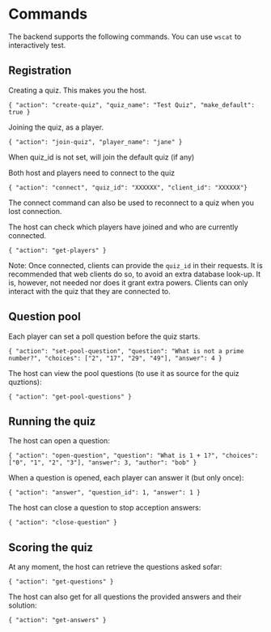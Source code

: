 # Commands

The backend supports the following commands.
You can use `wscat` to interactively test.

## Registration

Creating a quiz. This makes you the host.
```
{ "action": "create-quiz", "quiz_name": "Test Quiz", "make_default": true }
```

Joining the quiz, as a player.
```
{ "action": "join-quiz", "player_name": "jane" }
```
When quiz_id is not set, will join the default quiz (if any)

Both host and players need to connect to the quiz
```
{ "action": "connect", "quiz_id": "XXXXXX", "client_id": "XXXXXX"}
```
The connect command can also be used to reconnect to a quiz when you lost connection.

The host can check which players have joined and who are currently connected.
```
{ "action": "get-players" }
```

Note: Once connected, clients can provide the `quiz_id` in their requests.
It is recommended that web clients do so, to avoid an extra database look-up.
It is, however, not needed nor does it grant extra powers.
Clients can only interact with the quiz that they are connected to.

## Question pool

Each player can set a poll question before the quiz starts.
```
{ "action": "set-pool-question", "question": "What is not a prime number?", "choices": ["2", "17", "29", "49"], "answer": 4 }
```

The host can view the pool questions (to use it as source for the quiz quztions):
```
{ "action": "get-pool-questions" }
```

## Running the quiz

The host can open a question:
```
{ "action": "open-question", "question": "What is 1 + 1?", "choices": ["0", "1", "2", "3"], "answer": 3, "author": "bob" }
```

When a question is opened, each player can answer it (but only once):
```
{ "action": "answer", "question_id": 1, "answer": 1 }
```

The host can close a question to stop acception answers:
```
{ "action": "close-question" }
```

## Scoring the quiz

At any moment, the host can retrieve the questions asked sofar:
```
{ "action": "get-questions" }
```

The host can also get for all questions the provided answers and their solution:
```
{ "action": "get-answers" }
```